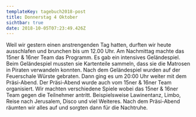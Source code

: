 ```yaml
---
templateKey: tagebuch2018-post
title: Donnerstag 4 Oktober
sichtbar: true
date: 2018-10-05T07:23:49.426Z
---
```

Weil wir gestern einen anstrengenden Tag hatten, durften wir heute ausschlafen und brunchen bis um 12.00 Uhr. Am Nachmittag machte das 15ner & 16ner Team das Programm. Es gab ein intensives Geländespiel. Beim Geländespiel mussten sie Kartenteile sammeln, dass sie die Matrosen in Piraten verwandeln konnten. Nach dem Geländespiel wurden auf der Feuerschale Würste gebraten. Dann ging es um 20:00 Uhr weiter mit dem Präsi-Abend. Der Präsi-Abend wurde auch vom 15ner & 16ner Team organisiert. Wir machten verschiedene Spiele wobei das 15ner & 16ner Team gegen die Teilnehmer antritt. Beispielsweise Lawinentanz, Limbo, Reise nach Jerusalem, Disco und viel Weiteres. Nach dem Präsi-Abend räumten wir alles auf und sorgten dann für die Nachtruhe.
